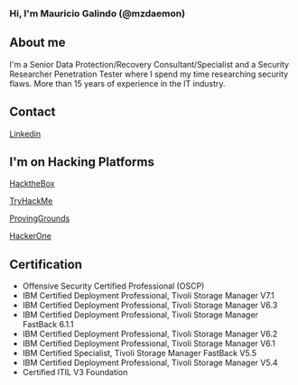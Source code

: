 ### Hi, I'm Mauricio Galindo (@mzdaemon)


## About me
I'm a Senior Data Protection/Recovery Consultant/Specialist and a Security Researcher Penetration Tester where I spend my time researching security flaws.
More than 15 years of experience in the IT industry.

## Contact
[Linkedin](https://www.linkedin.com/in/mauriciogalindo)

## I'm on Hacking Platforms
[HacktheBox](https://app.hackthebox.com/profile/407317/)

[TryHackMe](https://tryhackme.com/p/mzdaemon)

[ProvingGrounds](https://portal.offensive-security.com/sign-up/pg)

[HackerOne](https://hackerone.com/mzdaemon?type=user)


## Certification
* Offensive Security Certified Professional (OSCP)
* IBM Certified Deployment Professional, Tivoli Storage Manager V7.1
* IBM Certified Deployment Professional, Tivoli Storage Manager V6.3
* IBM Certified Deployment Professional, Tivoli Storage Manager FastBack 6.1.1
* IBM Certified Deployment Professional, Tivoli Storage Manager V6.2
* IBM Certified Deployment Professional, Tivoli Storage Manager V6.1
* IBM Certified Specialist, Tivoli Storage Manager FastBack V5.5
* IBM Certified Deployment Professional, Tivoli Storage Manager V5.4
* Certified ITIL V3 Foundation


<!--
**mauriciogalindo/mauriciogalindo** is a ✨ _special_ ✨ repository because its `README.md` (this file) appears on your GitHub profile.

Here are some ideas to get you started:

- 🔭 I’m currently working on ...
- 🌱 I’m currently learning ...
- 👯 I’m looking to collaborate on ...
- 🤔 I’m looking for help with ...
- 💬 Ask me about ...
- 📫 How to reach me: ...
- 😄 Pronouns: ...
- ⚡ Fun fact: ...
-->
